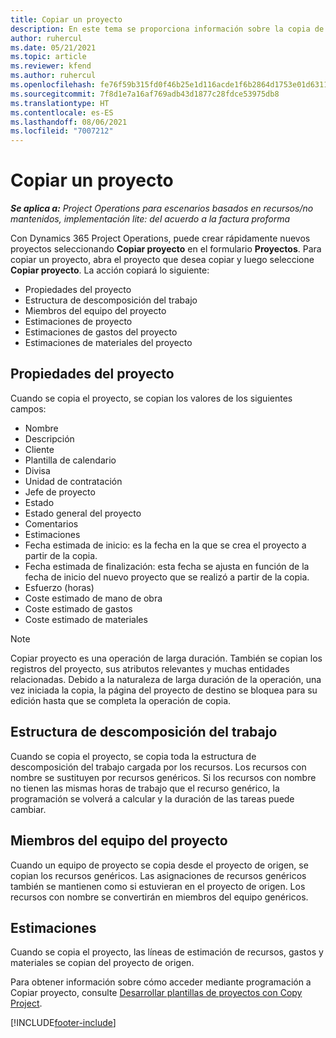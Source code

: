 ```yaml
---
title: Copiar un proyecto
description: En este tema se proporciona información sobre la copia de proyectos en Dynamics 365 Project Operations.
author: ruhercul
ms.date: 05/21/2021
ms.topic: article
ms.reviewer: kfend
ms.author: ruhercul
ms.openlocfilehash: fe76f59b315fd0f46b25e1d116acde1f6b2864d1753e01d6311ea93ae7d116fc
ms.sourcegitcommit: 7f8d1e7a16af769adb43d1877c28fdce53975db8
ms.translationtype: HT
ms.contentlocale: es-ES
ms.lasthandoff: 08/06/2021
ms.locfileid: "7007212"
---
```

# <a name="copy-a-project"></a>Copiar un proyecto

_**Se aplica a:** Project Operations para escenarios basados en recursos/no mantenidos, implementación lite: del acuerdo a la factura proforma_

Con Dynamics 365 Project Operations, puede crear rápidamente nuevos proyectos seleccionando **Copiar proyecto** en el formulario **Proyectos**. Para copiar un proyecto, abra el proyecto que desea copiar y luego seleccione **Copiar proyecto**. La acción copiará lo siguiente:

- Propiedades del proyecto 
- Estructura de descomposición del trabajo
- Miembros del equipo del proyecto
- Estimaciones de proyecto
- Estimaciones de gastos del proyecto
- Estimaciones de materiales del proyecto

## <a name="project-properties"></a>Propiedades del proyecto

Cuando se copia el proyecto, se copian los valores de los siguientes campos:

- Nombre
- Descripción
- Cliente
- Plantilla de calendario
- Divisa
- Unidad de contratación
- Jefe de proyecto
- Estado
- Estado general del proyecto
- Comentarios
- Estimaciones
- Fecha estimada de inicio: es la fecha en la que se crea el proyecto a partir de la copia.
- Fecha estimada de finalización: esta fecha se ajusta en función de la fecha de inicio del nuevo proyecto que se realizó a partir de la copia.
- Esfuerzo (horas)
- Coste estimado de mano de obra
- Coste estimado de gastos
- Coste estimado de materiales

> [!NOTE]
> Copiar proyecto es una operación de larga duración. También se copian los registros del proyecto, sus atributos relevantes y muchas entidades relacionadas. Debido a la naturaleza de larga duración de la operación, una vez iniciada la copia, la página del proyecto de destino se bloquea para su edición hasta que se completa la operación de copia.

## <a name="work-breakdown-structure"></a>Estructura de descomposición del trabajo

Cuando se copia el proyecto, se copia toda la estructura de descomposición del trabajo cargada por los recursos. Los recursos con nombre se sustituyen por recursos genéricos. Si los recursos con nombre no tienen las mismas horas de trabajo que el recurso genérico, la programación se volverá a calcular y la duración de las tareas puede cambiar.

## <a name="project-team-members"></a>Miembros del equipo del proyecto

Cuando un equipo de proyecto se copia desde el proyecto de origen, se copian los recursos genéricos. Las asignaciones de recursos genéricos también se mantienen como si estuvieran en el proyecto de origen. Los recursos con nombre se convertirán en miembros del equipo genéricos.

## <a name="estimates"></a>Estimaciones

Cuando se copia el proyecto, las líneas de estimación de recursos, gastos y materiales se copian del proyecto de origen. 

Para obtener información sobre cómo acceder mediante programación a Copiar proyecto, consulte [Desarrollar plantillas de proyectos con Copy Project](dev-copy-project.md).


[!INCLUDE[footer-include](../includes/footer-banner.md)]
